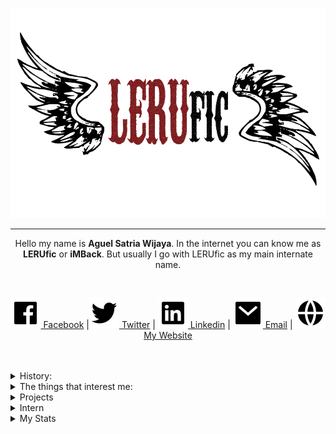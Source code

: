 <p align="center">
  <img src="https://raw.githubusercontent.com/LERUfic/LERUfic/master/assets/logo-min.png" alt="Hero image">
</p>
<hr>
<p align="center">Hello my name is <b>Aguel Satria Wijaya</b>. In the internet you can know me as <b>LERUfic</b> or <b>iMBack</b>.  But usually I go with LERUfic as my main internate name.</p>
<br />
<p align="center">
<a href="https://facebook.com/aguelsatria" alt="Facebook"><img src="https://raw.githubusercontent.com/LERUfic/LERUfic/master/assets/facebook-box-fill.svg"> Facebook</a>
  |<a href="https://twitter.com/aguelsatria98" alt="Twitter"><img src="https://raw.githubusercontent.com/LERUfic/LERUfic/master/assets/twitter-fill.svg"> Twitter</a> 
  | <a href="https://www.linkedin.com/in/aguelsatria/" alt="Linkedin"><img src="https://raw.githubusercontent.com/LERUfic/LERUfic/master/assets/linkedin-box-fill.svg"> Linkedin</a> 
  | <a href="mailto:contact@aguelsatria.web.id" alt="Email"><img src="https://raw.githubusercontent.com/LERUfic/LERUfic/master/assets/mail-fill.svg"> Email</a> 
  | <a href="https://aguelsatria.web.id" alt="My Website"><img src="https://raw.githubusercontent.com/LERUfic/LERUfic/master/assets/global-fill.svg">My Website</a> 
</p>
<br />
<br />
<details>
    <summary>History:</summary>
<p align="center">
I like programming since 2nd grade junior high school where I made simple antivirus using md5 and password manager. Those programs I created using visual basic 6.0. Later my friend introduced me with garuda OS. It's one of the linux distro with built-in wine to run windows's programs. Then I learned using linux from some books because in my country that time the internet is so pricey. Installing ubuntu from CD and tried a lot of things. And in my high school I learned C, pascal, html-php and tried dual-booted my laptop with windows and ubuntu. In my last year of high school I am totally using linux as my main OS (linux mint) until my 3rd year of college before switching to macOS (UNIX for life).
</p>
</details>

<details>
  <summary>The things that interest me:</summary>
  <br />
  <ul>
    <li>Docker</li>
    <li>Kubernetes</li>
    <li>Virtual Machine</li>
    <li>Linux</li>
    <li>CI/CD</li>
    <li>DevOps</li>
  </ul>
</details>

<details>
  <summary>Projects</summary>
  <br />
  <ul>
    <li>Fullstack Developer of PPDB Surabaya 2018</li>
    <li>Fullstack Developer of EVote Pemilihan Rektor Institut Teknologi Sepuluh Nopember 2019</li>
    <li>Fullstack Developer of PPDB Surabaya 2019</li>
  </ul>
</details>

<details>
  <summary>Intern</summary>
  <br />
  <ul>
    <li>System Engineer Intern at DPTSI Institut Teknologi Sepuluh Nopember</li>
  </ul>
</details>
<details>
  <summary>My Stats</summary>
<p>
  
![My github stats](https://github-readme-stats.vercel.app/api?username=LERUfic&show_icons=true)  
[![HitCount](http://hits.dwyl.com/LERUfic/LERUfic.svg)](http://hits.dwyl.com/LERUfic/LERUfic)

</p>
</details>

